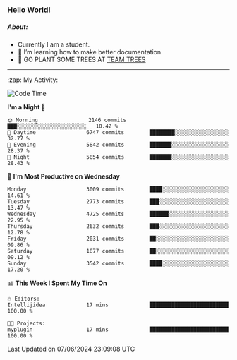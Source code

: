 ### Hello World!

##### About:
- Currently I am a student.
- 🌱 I’m learning how to make better documentation.
- 🌱 GO PLANT SOME TREES AT [TEAM TREES](https://teamtrees.org/)

---
  <summary>:zap: My Activity:</summary>
  
<!--START_SECTION:waka-->
![Code Time](http://img.shields.io/badge/Code%20Time-1%2C377%20hrs%2025%20mins-blue)

**I'm a Night 🦉** 

```text
🌞 Morning                2146 commits        ███░░░░░░░░░░░░░░░░░░░░░░   10.42 % 
🌆 Daytime                6747 commits        ████████░░░░░░░░░░░░░░░░░   32.77 % 
🌃 Evening                5842 commits        ███████░░░░░░░░░░░░░░░░░░   28.37 % 
🌙 Night                  5854 commits        ███████░░░░░░░░░░░░░░░░░░   28.43 % 
```
📅 **I'm Most Productive on Wednesday** 

```text
Monday                   3009 commits        ████░░░░░░░░░░░░░░░░░░░░░   14.61 % 
Tuesday                  2773 commits        ███░░░░░░░░░░░░░░░░░░░░░░   13.47 % 
Wednesday                4725 commits        ██████░░░░░░░░░░░░░░░░░░░   22.95 % 
Thursday                 2632 commits        ███░░░░░░░░░░░░░░░░░░░░░░   12.78 % 
Friday                   2031 commits        ██░░░░░░░░░░░░░░░░░░░░░░░   09.86 % 
Saturday                 1877 commits        ██░░░░░░░░░░░░░░░░░░░░░░░   09.12 % 
Sunday                   3542 commits        ████░░░░░░░░░░░░░░░░░░░░░   17.20 % 
```


📊 **This Week I Spent My Time On** 

```text
🔥 Editors: 
Intellijidea             17 mins             █████████████████████████   100.00 % 

🐱‍💻 Projects: 
myplugin                 17 mins             █████████████████████████   100.00 % 
```


 Last Updated on 07/06/2024 23:09:08 UTC
<!--END_SECTION:waka-->
